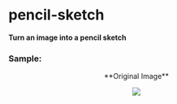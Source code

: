 # pencil-sketch
**Turn an image into a pencil sketch**

### Sample:  
<p align="center">**Original Image**</p>
<p align="center">
  <img src="http://p.imgci.com/db/PICTURES/CMS/263500/263576.jpg">
</p>
